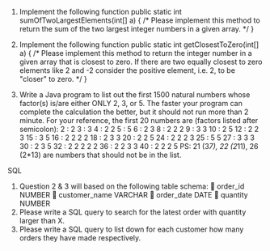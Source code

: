 
1. Implement the following function
public static int sumOfTwoLargestElements(int[] a) {
/*
Please implement this method to return the sum of the
two largest integer numbers in a given array.
*/
}

2. Implement the following function
public static int getClosestToZero(int[] a) {
/*
Please implement this method to return the integer number in a
given array that is closest to zero.
If there are two equally closest to zero elements like 2 and -2
consider the positive element, i.e. 2, to be &quot;closer&quot; to zero.
*/
}

3. Write a Java program to list out the first 1500 natural numbers
whose factor(s) is/are either ONLY 2, 3, or 5. The faster your program
can complete the calculation the better, but it should not run more
than 2 minute.
For your reference, the first 20 numbers are (factors listed after
semicolon):
2 : 2
3 : 3
4 : 2 2
5 : 5
6 : 2 3
8 : 2 2 2
9 : 3 3
10 : 2 5
12 : 2 2 3
15 : 3 5
16 : 2 2 2 2
18 : 2 3 3
20 : 2 2 5
24 : 2 2 2 3
25 : 5 5
27 : 3 3 3
30 : 2 3 5
32 : 2 2 2 2 2
36 : 2 2 3 3
40 : 2 2 2 5
PS: 21 (3*7), 22 (2*11), 26 (2*13) are numbers that should not be in
the list.

SQL
1. Question 2 &amp; 3 will based on the following table schema:
 order_id NUMBER
 customer_name VARCHAR
 order_date DATE
 quantity NUMBER
2. Please write a SQL query to search for the latest order with
quantity larger than X.
3. Please write a SQL query to list down for each customer how many
orders they have made respectively.
